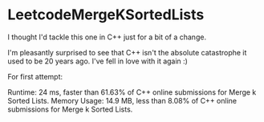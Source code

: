 # LeetcodeMergeKSortedLists

I thought I'd tackle this one in C++ just for a bit of a change.

I'm pleasantly surprised to see that C++ isn't the absolute catastrophe it used to be 20 years ago. I've fell in love with it again :)

For first attempt:

Runtime: 24 ms, faster than 61.63% of C++ online submissions for Merge k Sorted Lists.
Memory Usage: 14.9 MB, less than 8.08% of C++ online submissions for Merge k Sorted Lists.

